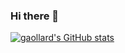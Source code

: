### Hi there 👋

[![gaollard's GitHub stats](https://github-readme-stats.vercel.app/api?username=gaollard)](https://github.com/gaollard/github-readme-stats)
